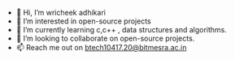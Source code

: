 - 👋 Hi, I’m wricheek adhikari
- 👀 I’m interested in open-source projects
- 🌱 I’m currently learning c,c++ , data structures and algorithms.
- 💞️ I’m looking to collaborate on open-source projects.
- 📫 Reach me out on btech10417.20@bitmesra.ac.in

<!---
wrixd/wrixd is a ✨ special ✨ repository because its `README.md` (this file) appears on your GitHub profile.
You can click the Preview link to take a look at your changes.
--->

